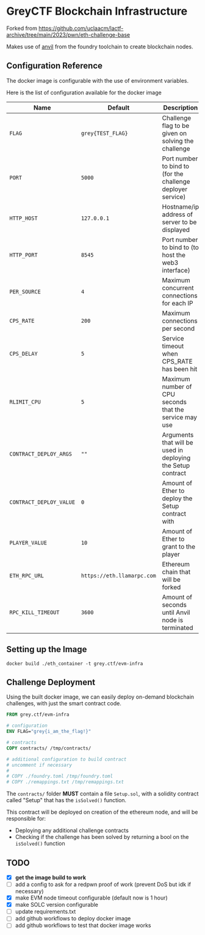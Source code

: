 # GreyCTF Blockchain Infrastructure

Forked from https://github.com/uclaacm/lactf-archive/tree/main/2023/pwn/eth-challenge-base

Makes use of [anvil](https://book.getfoundry.sh/reference/anvil/) from the foundry toolchain to create blockchain nodes.

## Configuration Reference

The docker image is configurable with the use of environment variables.

Here is the list of configuration available for the docker image

| Name                      | Default                       | Description                                                                       |
| ------------------------- | ----------------------------- | --------------------------------------------------------------------------------- |
| `FLAG`                    | `grey{TEST_FLAG}`             | Challenge flag to be given on solving the challenge                               |
| `PORT`                    | `5000`                        | Port number to bind to (for the challenge deployer service)                       |
| `HTTP_HOST`               | `127.0.0.1`                   | Hostname/ip address of server to be displayed                                     |
| `HTTP_PORT`               | `8545`                        | Port number to bind to (to host the web3 interface)                               |
| `PER_SOURCE`              | `4`                           | Maximum concurrent connections for each IP                                        |
| `CPS_RATE`                | `200`                         | Maximum connections per second                                                    |
| `CPS_DELAY`               | `5`                           | Service timeout when CPS_RATE has been hit                                        |
| `RLIMIT_CPU`              | `5`                           | Maximum number of CPU seconds that the service may use                            |
| `CONTRACT_DEPLOY_ARGS`    | `""`                          | Arguments that will be used in deploying the Setup contract                       |
| `CONTRACT_DEPLOY_VALUE`   | `0`                           | Amount of Ether to deploy the Setup contract with                                 |
| `PLAYER_VALUE`            | `10`                          | Amount of Ether to grant to the player                                            |
| `ETH_RPC_URL`             | `https://eth.llamarpc.com`    | Ethereum chain that will be forked                                                |
| `RPC_KILL_TIMEOUT`        | `3600`                        | Amount of seconds until Anvil node is terminated                                  |

## Setting up the Image

```
docker build ./eth_container -t grey.ctf/evm-infra
```

## Challenge Deployment

Using the built docker image, we can easily deploy on-demand blockchain challenges, with just the smart contract code.

```dockerfile
FROM grey.ctf/evm-infra

# configuration
ENV FLAG="grey{i_am_the_flag!}"

# contracts
COPY contracts/ /tmp/contracts/

# additional configuration to build contract 
# uncomment if necessary
#
# COPY ./foundry.toml /tmp/foundry.toml
# COPY ./remappings.txt /tmp/remappings.txt
```

The `contracts/` folder **MUST** contain a file `Setup.sol`, with a solidity contract called "Setup" that has the `isSolved()` function.

This contract will be deployed on creation of the ethereum node, and will be responsible for:

- Deploying any additional challenge contracts
- Checking if the challenge has been solved by returning a bool on the `isSolved()` function

## TODO

- [X] **get the image build to work**
- [ ] add a config to ask for a redpwn proof of work (prevent DoS but idk if necessary)
- [X] make EVM node timeout configurable (default now is 1 hour)
- [X] make SOLC version configurable
- [ ] update requirements.txt
- [ ] add github workflows to deploy docker image
- [ ] add github workflows to test that docker image works
